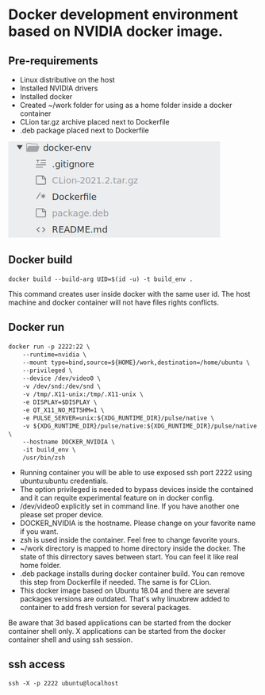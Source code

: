 # Docker development environment based on NVIDIA docker image.

## Pre-requirements
- Linux distributive on the host
- Installed NVIDIA drivers
- Installed docker
- Created ~/work folder for using as a home folder inside a docker container
- CLion tar.gz archive placed next to Dockerfile
- .deb package placed next to Dockerfile 

![Files](images/files.png)

## Docker build
```
docker build --build-arg UID=$(id -u) -t build_env .
```
This command creates user inside docker with the same user id. The host machine and docker container will not have files rights conflicts.

## Docker run
```
docker run -p 2222:22 \
    --runtime=nvidia \
    --mount type=bind,source=${HOME}/work,destination=/home/ubuntu \
    --privileged \
    --device /dev/video0 \
    -v /dev/snd:/dev/snd \
    -v /tmp/.X11-unix:/tmp/.X11-unix \
    -e DISPLAY=$DISPLAY \
    -e QT_X11_NO_MITSHM=1 \
    -e PULSE_SERVER=unix:${XDG_RUNTIME_DIR}/pulse/native \
    -v ${XDG_RUNTIME_DIR}/pulse/native:${XDG_RUNTIME_DIR}/pulse/native \
    --hostname DOCKER_NVIDIA \
    -it build_env \
    /usr/bin/zsh
```
- Running container you will be able to use exposed ssh port 2222 using ubuntu:ubuntu credentials. 
- The option privileged is needed to bypass devices inside the contained and it can requite experimental feature on in docker config.
- /dev/video0 explicitly set in command line. If you have another one please set proper device.
- DOCKER_NVIDIA is the hostname. Please change on your favorite name if you want.
- zsh is used inside the container. Feel free to change favorite yours.
- ~/work directory is mapped to home directory inside the docker. The state of this dirrectory saves between start. You can feel it like real home folder.
- .deb package installs during docker container build. You can remove this step from Dockerfile if needed. The same is for CLion.
- This docker image based on Ubuntu 18.04 and there are several packages versions are outdated. That's why linuxbrew added to container to add fresh version for several packages.

Be aware that 3d based applications can be started from the docker container shell only. X applications can be started from the docker container shell and using ssh session.

## ssh access
```
ssh -X -p 2222 ubuntu@localhost
````

